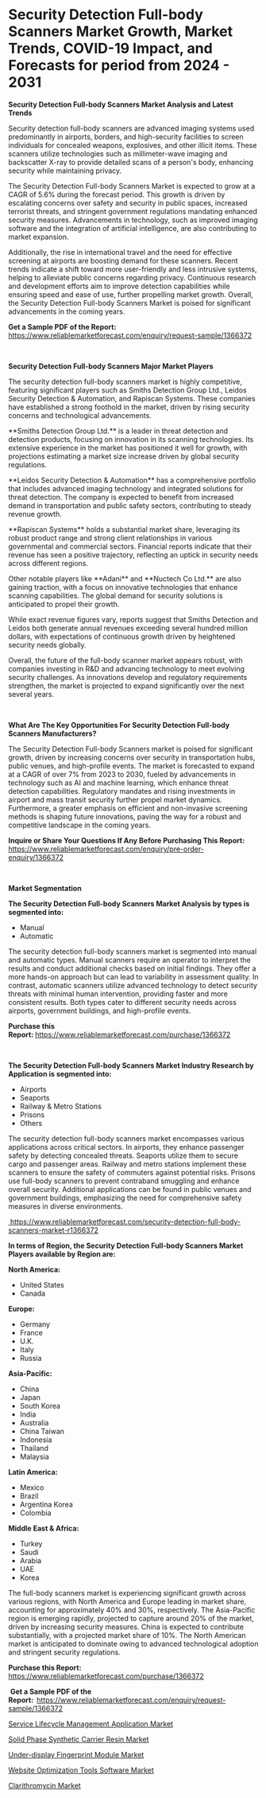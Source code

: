 <p><h1>Security Detection Full-body Scanners Market Growth, Market Trends, COVID-19 Impact, and Forecasts for period from 2024 - 2031</h1></p><p><strong>Security Detection Full-body Scanners Market Analysis and Latest Trends</strong></p>
<p><p>Security detection full-body scanners are advanced imaging systems used predominantly in airports, borders, and high-security facilities to screen individuals for concealed weapons, explosives, and other illicit items. These scanners utilize technologies such as millimeter-wave imaging and backscatter X-ray to provide detailed scans of a person's body, enhancing security while maintaining privacy.</p><p>The Security Detection Full-body Scanners Market is expected to grow at a CAGR of 5.6% during the forecast period. This growth is driven by escalating concerns over safety and security in public spaces, increased terrorist threats, and stringent government regulations mandating enhanced security measures. Advancements in technology, such as improved imaging software and the integration of artificial intelligence, are also contributing to market expansion. </p><p>Additionally, the rise in international travel and the need for effective screening at airports are boosting demand for these scanners. Recent trends indicate a shift toward more user-friendly and less intrusive systems, helping to alleviate public concerns regarding privacy. Continuous research and development efforts aim to improve detection capabilities while ensuring speed and ease of use, further propelling market growth. Overall, the Security Detection Full-body Scanners Market is poised for significant advancements in the coming years.</p></p>
<p><strong>Get a Sample PDF of the Report:&nbsp;</strong> <a href="https://www.reliablemarketforecast.com/enquiry/request-sample/1366372?utm_campaign=1839&utm_medium=2&utm_source=Github&utm_content=ia&utm_term=05122024&utm_id=security-detection-full-body-scanners">https://www.reliablemarketforecast.com/enquiry/request-sample/1366372</a></p>
<p>&nbsp;</p>
<p><strong>Security Detection Full-body Scanners Major Market Players</strong></p>
<p><p>The security detection full-body scanners market is highly competitive, featuring significant players such as Smiths Detection Group Ltd., Leidos Security Detection & Automation, and Rapiscan Systems. These companies have established a strong foothold in the market, driven by rising security concerns and technological advancements.</p><p>**Smiths Detection Group Ltd.** is a leader in threat detection and detection products, focusing on innovation in its scanning technologies. Its extensive experience in the market has positioned it well for growth, with projections estimating a market size increase driven by global security regulations.</p><p>**Leidos Security Detection & Automation** has a comprehensive portfolio that includes advanced imaging technology and integrated solutions for threat detection. The company is expected to benefit from increased demand in transportation and public safety sectors, contributing to steady revenue growth.</p><p>**Rapiscan Systems** holds a substantial market share, leveraging its robust product range and strong client relationships in various governmental and commercial sectors. Financial reports indicate that their revenue has seen a positive trajectory, reflecting an uptick in security needs across different regions.</p><p>Other notable players like **Adani** and **Nuctech Co Ltd.** are also gaining traction, with a focus on innovative technologies that enhance scanning capabilities. The global demand for security solutions is anticipated to propel their growth.</p><p>While exact revenue figures vary, reports suggest that Smiths Detection and Leidos both generate annual revenues exceeding several hundred million dollars, with expectations of continuous growth driven by heightened security needs globally.</p><p>Overall, the future of the full-body scanner market appears robust, with companies investing in R&D and advancing technology to meet evolving security challenges. As innovations develop and regulatory requirements strengthen, the market is projected to expand significantly over the next several years.</p></p>
<p>&nbsp;</p>
<p><strong>What Are The Key Opportunities For Security Detection Full-body Scanners Manufacturers?</strong></p>
<p><p>The Security Detection Full-body Scanners market is poised for significant growth, driven by increasing concerns over security in transportation hubs, public venues, and high-profile events. The market is forecasted to expand at a CAGR of over 7% from 2023 to 2030, fueled by advancements in technology such as AI and machine learning, which enhance threat detection capabilities. Regulatory mandates and rising investments in airport and mass transit security further propel market dynamics. Furthermore, a greater emphasis on efficient and non-invasive screening methods is shaping future innovations, paving the way for a robust and competitive landscape in the coming years.</p></p>
<p><strong>Inquire or Share Your Questions If Any Before Purchasing This Report:</strong> <a href="https://www.reliablemarketforecast.com/enquiry/pre-order-enquiry/1366372?utm_campaign=1839&utm_medium=2&utm_source=Github&utm_content=ia&utm_term=05122024&utm_id=security-detection-full-body-scanners">https://www.reliablemarketforecast.com/enquiry/pre-order-enquiry/1366372</a></p>
<p>&nbsp;</p>
<p><strong>Market Segmentation</strong></p>
<p><strong>The Security Detection Full-body Scanners Market Analysis by types is segmented into:</strong></p>
<p><ul><li>Manual</li><li>Automatic</li></ul></p>
<p><p>The security detection full-body scanners market is segmented into manual and automatic types. Manual scanners require an operator to interpret the results and conduct additional checks based on initial findings. They offer a more hands-on approach but can lead to variability in assessment quality. In contrast, automatic scanners utilize advanced technology to detect security threats with minimal human intervention, providing faster and more consistent results. Both types cater to different security needs across airports, government buildings, and high-profile events.</p></p>
<p><strong>Purchase this Report:&nbsp;</strong><a href="https://www.reliablemarketforecast.com/purchase/1366372?utm_campaign=1839&utm_medium=2&utm_source=Github&utm_content=ia&utm_term=05122024&utm_id=security-detection-full-body-scanners">https://www.reliablemarketforecast.com/purchase/1366372</a></p>
<p>&nbsp;</p>
<p><strong>The Security Detection Full-body Scanners Market Industry Research by Application is segmented into:</strong></p>
<p><ul><li>Airports</li><li>Seaports</li><li>Railway & Metro Stations</li><li>Prisons</li><li>Others</li></ul></p>
<p><p>The security detection full-body scanners market encompasses various applications across critical sectors. In airports, they enhance passenger safety by detecting concealed threats. Seaports utilize them to secure cargo and passenger areas. Railway and metro stations implement these scanners to ensure the safety of commuters against potential risks. Prisons use full-body scanners to prevent contraband smuggling and enhance overall security. Additional applications can be found in public venues and government buildings, emphasizing the need for comprehensive safety measures in diverse environments.</p></p>
<p><a href="https://www.reliablemarketforecast.com/security-detection-full-body-scanners-market-r1366372?utm_campaign=1839&utm_medium=2&utm_source=Github&utm_content=ia&utm_term=05122024&utm_id=security-detection-full-body-scanners">&nbsp;https://www.reliablemarketforecast.com/security-detection-full-body-scanners-market-r1366372</a></p>
<p><strong>In terms of Region, the Security Detection Full-body Scanners Market Players available by Region are:</strong></p>
<p>
    <p> <strong> North America: </strong>
        <ul>
            <li>United States</li>
            <li>Canada</li>
        </ul>
        </p> 
    <p> <strong> Europe: </strong>
        <ul>
            <li>Germany</li>
            <li>France</li>
            <li>U.K.</li>
            <li>Italy</li>
            <li>Russia</li>
        </ul>
        </p> 
    <p> <strong> Asia-Pacific: </strong>
        <ul>
            <li>China</li>
            <li>Japan</li>
            <li>South Korea</li>
            <li>India</li>
            <li>Australia</li>
            <li>China Taiwan</li>
            <li>Indonesia</li>
            <li>Thailand</li>
            <li>Malaysia</li>
        </ul>
        </p> 
    <p> <strong> Latin America: </strong>
        <ul>
            <li>Mexico</li>
            <li>Brazil</li>
            <li>Argentina Korea</li>
            <li>Colombia</li>
        </ul>
        </p> 
    <p> <strong> Middle East & Africa: </strong>
        <ul>
            <li>Turkey</li>
            <li>Saudi</li>
            <li>Arabia</li>
            <li>UAE</li>
            <li>Korea</li>
        </ul>
    </p>
    </p>
<p><p>The full-body scanners market is experiencing significant growth across various regions, with North America and Europe leading in market share, accounting for approximately 40% and 30%, respectively. The Asia-Pacific region is emerging rapidly, projected to capture around 20% of the market, driven by increasing security measures. China is expected to contribute substantially, with a projected market share of 10%. The North American market is anticipated to dominate owing to advanced technological adoption and stringent security regulations.</p></p>
<p><strong>Purchase this Report: </strong><a href="https://www.reliablemarketforecast.com/purchase/1366372?utm_campaign=1839&utm_medium=2&utm_source=Github&utm_content=ia&utm_term=05122024&utm_id=security-detection-full-body-scanners">https://www.reliablemarketforecast.com/purchase/1366372</a></p>
<p>&nbsp;<strong>Get a Sample PDF of the Report:&nbsp;&nbsp;</strong><a href="https://www.reliablemarketforecast.com/enquiry/request-sample/1366372?utm_campaign=1839&utm_medium=2&utm_source=Github&utm_content=ia&utm_term=05122024&utm_id=security-detection-full-body-scanners">https://www.reliablemarketforecast.com/enquiry/request-sample/1366372</a></p>
<p><strong></strong></p>
<p><p><a href="https://www.linkedin.com/pulse/insightful-service-lifecycle-management-application-market-qjgif?utm_campaign=1839&utm_medium=2&utm_source=Github&utm_content=ia&utm_term=05122024&utm_id=security-detection-full-body-scanners">Service Lifecycle Management Application Market</a></p><p><a href="https://issuu.com/reportprime-2/docs/solid-phase-synthetic-carrier-resin-market-size-20?utm_campaign=1839&utm_medium=2&utm_source=Github&utm_content=ia&utm_term=05122024&utm_id=security-detection-full-body-scanners">Solid Phase Synthetic Carrier Resin Market</a></p><p><a href="https://github.com/sofayahoo2023/Market-Research-Report-List-6/blob/main/under-display-fingerprint-module-market.md?utm_campaign=1839&utm_medium=2&utm_source=Github&utm_content=ia&utm_term=05122024&utm_id=security-detection-full-body-scanners">Under-display Fingerprint Module Market</a></p><p><a href="https://issuu.com/reportprime-2/docs/website-optimization-tools-software-market-size-20?utm_campaign=1839&utm_medium=2&utm_source=Github&utm_content=ia&utm_term=05122024&utm_id=security-detection-full-body-scanners">Website Optimization Tools Software Market</a></p><p><a href="https://www.linkedin.com/pulse/analysisoftheclarithromycin-market-withcagrof99anticipatedfrom2024to2031-mg8yc?utm_campaign=1839&utm_medium=2&utm_source=Github&utm_content=ia&utm_term=05122024&utm_id=security-detection-full-body-scanners">Clarithromycin Market</a></p></p>
